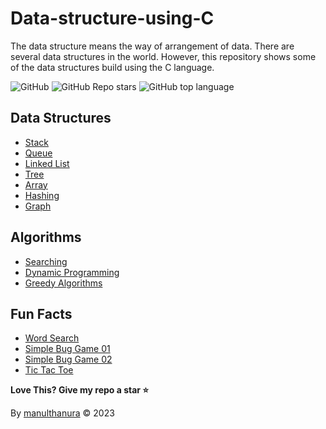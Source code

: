 # Data-structure-using-C

The data structure means the way of arrangement of data. There are several data structures in the world. However, this repository shows some of the data structures build using the C language.

![GitHub](https://img.shields.io/github/license/manulthanura/Data-structure-using-C) ![GitHub Repo stars](https://img.shields.io/github/stars/manulthanura/Data-structure-using-C) ![GitHub top language](https://img.shields.io/github/languages/top/manulthanura/Data-structure-using-C)

## Data Structures
- [Stack](Stack%20Data%20structure.c)
- [Queue](Queue%20Data%20structure.c)
- [Linked List](Linked%20List%20Data%20structure.c)
- [Tree](Tree%20Data%20structure.c)
- [Array](Array%20Data%20Structure.c)
- [Hashing](Hashing%20data%20structure.c)
- [Graph](./Graph%20Data%20Structure.c)
<!-- - [Heap]()
- [Matrix]() -->
<!-- - [Miscellaneous]()
- [Searching and Sorting]()
- [Recursion and Backtracking]()
- [Dynamic Programming]()
- [Bit Manipulation]()
- [Greedy Algorithms]()
- [Pattern Searching]()
- [Geometric Algorithms]()
- [Mathematical Algorithms]()
- [Randomized Algorithms]()
- [Branch and Bound]()
- [Segment Tree]()
- [Trie]()
- [Splay Tree]()
- [Red Black Tree]()
- [B Tree]()
- [AVL Tree]()
- [K Dimensional Tree]()
- [Disjoint Set]()
- [Suffix Array]() -->

## Algorithms
- [Searching](Random%20Numbers%20Search.c)
- [Dynamic Programming](./Dynamic%20programming%20Implementation/DP.md)
- [Greedy Algorithms](./Greedy%20Implementation/Greedy%20Implementation.md)

## Fun Facts
- [Word Search](./Examples%20(Algorithms)/The%20Word%20Search%20Game)
- [Simple Bug Game 01](./Examples%20(Algorithms)/Simple%20bug%20game%20-%2001.c)
- [Simple Bug Game 02](./Examples%20(Algorithms)/Simple%20bug%20game%20-%2002.c)
- [Tic Tac Toe](./Examples%20(Algorithms)/Tic%20Tac%20Toe%20game.c)

**Love This? Give my repo a star :star:**

By [manulthanura](https://github.com/manulthanura) © 2023
